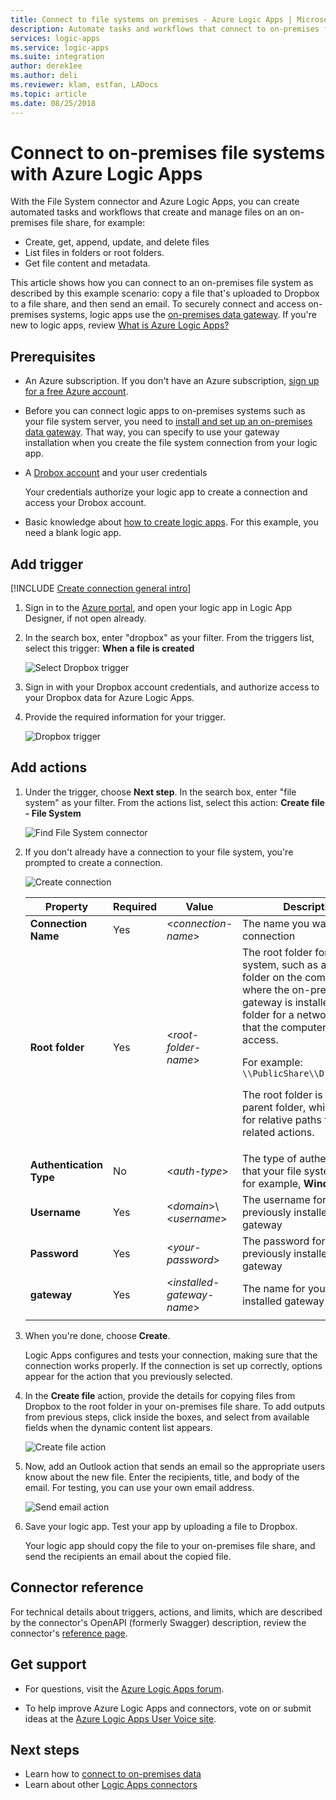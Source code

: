```yaml
---
title: Connect to file systems on premises - Azure Logic Apps | Microsoft Docs
description: Automate tasks and workflows that connect to on-premises file systems with the File System connector through the on-premises data gateway in Azure Logic Apps
services: logic-apps
ms.service: logic-apps
ms.suite: integration
author: derek1ee
ms.author: deli
ms.reviewer: klam, estfan, LADocs
ms.topic: article
ms.date: 08/25/2018
---
```


# Connect to on-premises file systems with Azure Logic Apps

With the File System connector and Azure Logic Apps, 
you can create automated tasks and workflows that 
create and manage files on an on-premises file share, 
for example:  

- Create, get, append, update, and delete files
- List files in folders or root folders.
- Get file content and metadata.

This article shows how you can connect to an on-premises 
file system as described by this example scenario: 
copy a file that's uploaded to Dropbox to a file share, 
and then send an email. To securely connect and access on-premises systems, 
logic apps use the [on-premises data gateway](../logic-apps/logic-apps-gateway-connection.md). 
If you're new to logic apps, review [What is Azure Logic Apps?](../logic-apps/logic-apps-overview.md)

## Prerequisites

* An Azure subscription. If you don't have an Azure subscription, 
<a href="https://azure.microsoft.com/free/" target="_blank">sign up for a free Azure account</a>. 

* Before you can connect logic apps to on-premises 
systems such as your file system server, you need to 
[install and set up an on-premises data gateway](../logic-apps/logic-apps-gateway-install.md). 
That way, you can specify to use your gateway installation when 
you create the file system connection from your logic app.

* A [Drobox account](https://www.dropbox.com/) and your user credentials

  Your credentials authorize your logic app to create 
  a connection and access your Drobox account. 

* Basic knowledge about [how to create logic apps](../logic-apps/quickstart-create-first-logic-app-workflow.md). 
For this example, you need a blank logic app.

## Add trigger

[!INCLUDE [Create connection general intro](../../includes/connectors-create-connection-general-intro.md)]

1. Sign in to the [Azure portal](https://portal.azure.com), 
and open your logic app in Logic App Designer, if not open already.

1. In the search box, enter "dropbox" as your filter. 
From the triggers list, select this trigger: 
**When a file is created** 

   ![Select Dropbox trigger](media/logic-apps-using-file-connector/select-dropbox-trigger.png)

1. Sign in with your Dropbox account credentials, 
and authorize access to your Dropbox data for Azure Logic Apps. 

1. Provide the required information for your trigger.

   ![Dropbox trigger](media/logic-apps-using-file-connector/dropbox-trigger.png)

## Add actions

1. Under the trigger, choose **Next step**. 
In the search box, enter "file system" as your filter. 
From the actions list, select this action: 
**Create file - File System**

   ![Find File System connector](media/logic-apps-using-file-connector/find-file-system-action.png)

1. If you don't already have a connection to your file system, 
you're prompted to create a connection.

   ![Create connection](media/logic-apps-using-file-connector/file-system-connection.png)

   | Property | Required | Value | Description | 
   | -------- | -------- | ----- | ----------- | 
   | **Connection Name** | Yes | <*connection-name*> | The name you want for your connection | 
   | **Root folder** | Yes | <*root-folder-name*> | The root folder for your file system, such as a local folder on the computer where the on-premises data gateway is installed, or the folder for a network share that the computer can access. <p>For example: `\\PublicShare\\DropboxFiles` <p>The root folder is the main parent folder, which is used for relative paths for all file-related actions. | 
   | **Authentication Type** | No | <*auth-type*> | The type of authentication that your file system uses, for example, **Windows** | 
   | **Username** | Yes | <*domain*>\\<*username*> | The username for your previously installed data gateway | 
   | **Password** | Yes | <*your-password*> | The password for your previously installed data gateway | 
   | **gateway** | Yes | <*installed-gateway-name*> | The name for your previously installed gateway | 
   ||| 

1. When you're done, choose **Create**. 

   Logic Apps configures and tests your connection, 
   making sure that the connection works properly. 
   If the connection is set up correctly, 
   options appear for the action that you previously selected. 

1. In the **Create file** action, provide the details
for copying files from Dropbox to the root folder in your 
on-premises file share. To add outputs from previous steps, 
click inside the boxes, and select from available fields 
when the dynamic content list appears.

   ![Create file action](media/logic-apps-using-file-connector/create-file-filled.png)

1. Now, add an Outlook action that sends an email 
so the appropriate users know about the new file. 
Enter the recipients, title, and body of the email. 
For testing, you can use your own email address.

   ![Send email action](media/logic-apps-using-file-connector/send-email.png)

1. Save your logic app. Test your app by uploading a file to Dropbox. 

   Your logic app should copy the file to your on-premises file share, 
   and send the recipients an email about the copied file.

## Connector reference

For technical details about triggers, actions, and limits, which are 
described by the connector's OpenAPI (formerly Swagger) description, 
review the connector's [reference page](/connectors/fileconnector/).

## Get support

* For questions, visit the 
[Azure Logic Apps forum](https://social.msdn.microsoft.com/Forums/en-US/home?forum=azurelogicapps).

* To help improve Azure Logic Apps and connectors, vote on or submit ideas at the 
[Azure Logic Apps User Voice site](https://aka.ms/logicapps-wish).

## Next steps

* Learn how to [connect to on-premises data](../logic-apps/logic-apps-gateway-connection.md) 
* Learn about other [Logic Apps connectors](../connectors/apis-list.md)
